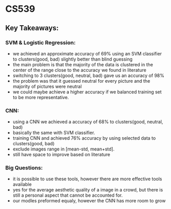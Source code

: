 # CS539
## Key Takeaways:
### SVM & Logistic Regression:
- we achieved an approximate accuracy of 69% using an SVM classifier to clusters(good, bad)
slightly better than blind guessing
 - the main problem is that the majority of the data is clustered in the center of the range
close to the accuracy we found in literature 
- switching to 3 clusters(good, neutral, bad) gave us an accuracy of 98%
 - the problem was that it guessed neutral for every picture and the majority of pictures were neutral
 - we could maybe achieve a higher accuracy if we balanced training set to be more representative. 
### CNN:
- using a CNN we achieved a accuracy of 68% to clusters(good, neutral, bad)
 - basically the same with SVM classifier.
- training CNN and achieved 76% accuracy by using selected data to clusters(good, bad)
 - exclude images range in [mean-std, mean+std].
 - still have space to improve based on literature
### Big Questions:
- it is possible to use these tools, however there are more effective tools available
- yes for the average aesthetic quality of a image in a crowd, but there is still a personal aspect that cannot be accounted for.
- our modles preformed equaly, however the CNN has more room to grow
